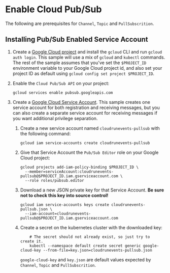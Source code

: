# Enable Cloud Pub/Sub

The following are prerequisites for `Channel`, `Topic` and `PullSubscrition`.

## Installing Pub/Sub Enabled Service Account

1. Create a
   [Google Cloud project](https://cloud.google.com/resource-manager/docs/creating-managing-projects)
   and install the `gcloud` CLI and run `gcloud auth login`. This sample will
   use a mix of `gcloud` and `kubectl` commands. The rest of the sample assumes
   that you've set the `$PROJECT_ID` environment variable to your Google Cloud
   project id, and also set your project ID as default using
   `gcloud config set project $PROJECT_ID`.

1. Enable the `Cloud Pub/Sub API` on your project:

   ```shell
   gcloud services enable pubsub.googleapis.com
   ```

1. Create a
   [Google Cloud Service Account](https://console.cloud.google.com/iam-admin/serviceaccounts/project).
   This sample creates one service account for both registration and receiving
   messages, but you can also create a separate service account for receiving
   messages if you want additional privilege separation.

   1. Create a new service account named `cloudrunevents-pullsub` with the
      following command:
      ```shell
      gcloud iam service-accounts create cloudrunevents-pullsub
      ```
   1. Give that Service Account the `Pub/Sub Editor` role on your Google Cloud
      project:
      ```shell
      gcloud projects add-iam-policy-binding $PROJECT_ID \
        --member=serviceAccount:cloudrunevents-pullsub@$PROJECT_ID.iam.gserviceaccount.com \
        --role roles/pubsub.editor
      ```
   1. Download a new JSON private key for that Service Account. **Be sure not to
      check this key into source control!**
      ```shell
      gcloud iam service-accounts keys create cloudrunevents-pullsub.json \
        --iam-account=cloudrunevents-pullsub@$PROJECT_ID.iam.gserviceaccount.com
      ```
   1. Create a secret on the kubernetes cluster with the downloaded key:

      ```shell
          # The secret should not already exist, so just try to create it.
          kubectl --namespace default create secret generic google-cloud-key --from-file=key.json=cloudrunevents-pullsub.json
      ```

      `google-cloud-key` and `key.json` are default values expected by `Channel`, `Topic` and `PullSubscrition`.